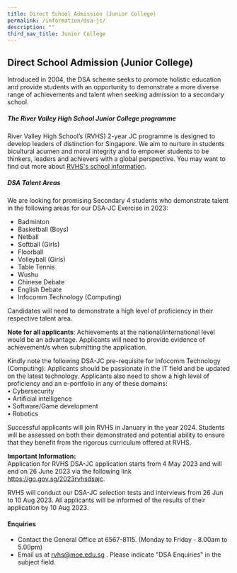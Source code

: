 ```yaml
---
title: Direct School Admission (Junior College)
permalink: /information/dsa-jc/
description: ""
third_nav_title: Junior College
---
```

## Direct School Admission (Junior College)

Introduced in 2004, the DSA scheme seeks to promote holistic education and provide students with an opportunity to demonstrate a more diverse range of achievements and talent when seeking admission to a secondary school.  

##### The River Valley High School Junior College programme&nbsp;

River Valley High School’s (RVHS) 2-year JC programme is designed to develop leaders of distinction for Singapore. We aim to nurture in students bicultural acumen and moral integrity and to empower students to be thinkers, leaders and achievers with a global perspective. You may want to find out more about&nbsp;[RVHS's school information](/about-rv/awcei/).

##### DSA Talent Areas

We are looking for promising Secondary 4 students who demonstrate talent in the following areas for our DSA-JC Exercise in 2023:&nbsp;  

*   Badminton
*   Basketball (Boys)
*   Netball
*   Softball (Girls)
*   Floorball
*   Volleyball (Girls)
*   Table Tennis
*   Wushu
*   Chinese Debate
*   English Debate
*   Infocomm Technology (Computing)

Candidates will need to demonstrate a high level of proficiency in their respective talent area.

**Note for all applicants**: Achievements at the national/international level would be an advantage. Applicants will need to provide evidence of achievement/s when submitting the application.

Kindly note the following DSA-JC pre-requisite for Infocomm Technology (Computing): Applicants should be passionate in the IT field and be updated on the latest technology. Applicants also need to show a high level of proficiency and an e-portfolio in any of these domains:
<br>•  Cybersecurity
<br>•  Artificial intelligence
<br>•  Software/Game development
<br>•  Robotics

Successful applicants will join RVHS in January in the year 2024. Students will be assessed on both their demonstrated and potential ability to ensure that they benefit from the rigorous curriculum offered at RVHS.

**Important Information:**<br>
Application for RVHS DSA-JC application starts from 4 May 2023 and will end on 26 June 2023 via the following link https://go.gov.sg/2023rvhsdsajc. 

RVHS will conduct our DSA-JC selection tests and interviews from 26 Jun to 10 Aug 2023. All applicants will be informed of the results of their application by 10 Aug 2023.

#### Enquiries

*   Contact the General Office at 6567-8115. (Monday to Friday - 8.00am to 5.00pm)
*   Email us at&nbsp;[rvhs@moe.edu.sg](mailto:rvhs@moe.edu.sg)&nbsp;. Please indicate "DSA Enquiries" in the subject field.
